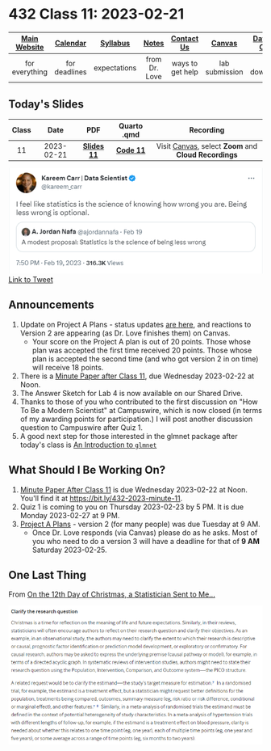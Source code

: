 # 432 Class 11: 2023-02-21

[Main Website](https://thomaselove.github.io/432-2023/) | [Calendar](https://thomaselove.github.io/432-2023/calendar.html) | [Syllabus](https://thomaselove.github.io/432-syllabus-2023/) | [Notes](https://thomaselove.github.io/432-notes/) | [Contact Us](https://thomaselove.github.io/432-2023/contact.html) | [Canvas](https://canvas.case.edu) | [Data and Code](https://github.com/THOMASELOVE/432-data) | [Sources](https://github.com/THOMASELOVE/432-classes-2023/tree/main/sources)
:-----------: | :--------------: | :----------: | :---------: | :-------------: | :-----------: | :------------: |:------:
for everything | for deadlines | expectations | from Dr. Love | ways to get help | lab submission | for downloads | to read

## Today's Slides

Class | Date | PDF | Quarto .qmd | Recording
:---: | :--------: | :------: | :------: | :-------------:
11 | 2023-02-21 | **[Slides 11](https://github.com/THOMASELOVE/432-slides-2023/blob/main/slides11.pdf)** | **[Code 11](https://github.com/THOMASELOVE/432-slides-2023/blob/main/slides11.qmd)** | Visit [Canvas](https://canvas.case.edu/), select **Zoom** and **Cloud Recordings**

![](carr_2023_02.png) [Link to Tweet](https://twitter.com/kareem_carr/status/1627470659793068032)

## Announcements

1. Update on Project A Plans - status updates [are here](https://github.com/THOMASELOVE/432-classes-2023/blob/main/projectA/plans.md), and reactions to Version 2 are appearing (as Dr. Love finishes them) on Canvas. 
    - Your score on the Project A plan is out of 20 points. Those whose plan was accepted the first time received 20 points. Those whose plan is accepted the second time (and who got version 2 in on time) will receive 18 points.
2. There is a [Minute Paper after Class 11](https://bit.ly/432-2023-minute-11), due Wednesday 2023-02-22 at Noon. 
3. The Answer Sketch for Lab 4 is now available on our Shared Drive.
4. Thanks to those of you who contributed to the first discussion on "How To Be a Modern Scientist" at Campuswire, which is now closed (in terms of my awarding points for participation.) I will post another discussion question to Campuswire after Quiz 1.
5. A good next step for those interested in the glmnet package after today's class is [An Introduction to `glmnet`](https://glmnet.stanford.edu/articles/glmnet.html)


## What Should I Be Working On?

1. [Minute Paper After Class 11](https://bit.ly/432-2023-minute-11) is due Wednesday 2023-02-22 at Noon. You'll find it at https://bit.ly/432-2023-minute-11.
2. Quiz 1 is coming to you on Thursday 2023-02-23 by 5 PM. It is due Monday 2023-02-27 at 9 PM.
3. [Project A Plans](https://github.com/THOMASELOVE/432-classes-2023/blob/main/projectA/plans.md) - version 2 (for many people) was due Tuesday at 9 AM. 
    - Once Dr. Love responds (via Canvas) please do as he asks. Most of you who need to do a version 3 will have a deadline for that of **9 AM** Saturday 2023-02-25.

## One Last Thing

From [On the 12th Day of Christmas, a Statistician Sent to Me...](https://www.bmj.com/content/379/bmj-2022-072883)

![](christmas1.png)

